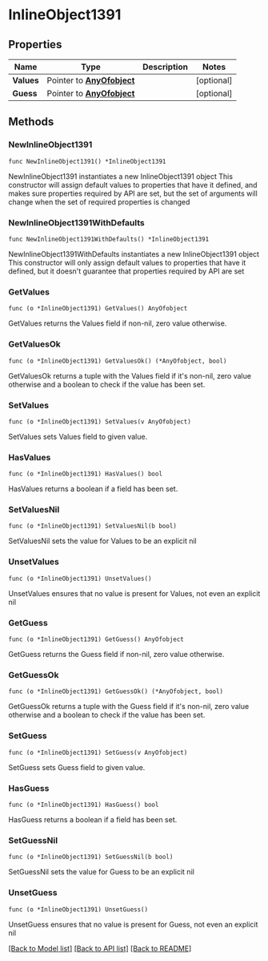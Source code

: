 # InlineObject1391

## Properties

Name | Type | Description | Notes
------------ | ------------- | ------------- | -------------
**Values** | Pointer to [**AnyOfobject**](anyOf&lt;object&gt;.md) |  | [optional] 
**Guess** | Pointer to [**AnyOfobject**](anyOf&lt;object&gt;.md) |  | [optional] 

## Methods

### NewInlineObject1391

`func NewInlineObject1391() *InlineObject1391`

NewInlineObject1391 instantiates a new InlineObject1391 object
This constructor will assign default values to properties that have it defined,
and makes sure properties required by API are set, but the set of arguments
will change when the set of required properties is changed

### NewInlineObject1391WithDefaults

`func NewInlineObject1391WithDefaults() *InlineObject1391`

NewInlineObject1391WithDefaults instantiates a new InlineObject1391 object
This constructor will only assign default values to properties that have it defined,
but it doesn't guarantee that properties required by API are set

### GetValues

`func (o *InlineObject1391) GetValues() AnyOfobject`

GetValues returns the Values field if non-nil, zero value otherwise.

### GetValuesOk

`func (o *InlineObject1391) GetValuesOk() (*AnyOfobject, bool)`

GetValuesOk returns a tuple with the Values field if it's non-nil, zero value otherwise
and a boolean to check if the value has been set.

### SetValues

`func (o *InlineObject1391) SetValues(v AnyOfobject)`

SetValues sets Values field to given value.

### HasValues

`func (o *InlineObject1391) HasValues() bool`

HasValues returns a boolean if a field has been set.

### SetValuesNil

`func (o *InlineObject1391) SetValuesNil(b bool)`

 SetValuesNil sets the value for Values to be an explicit nil

### UnsetValues
`func (o *InlineObject1391) UnsetValues()`

UnsetValues ensures that no value is present for Values, not even an explicit nil
### GetGuess

`func (o *InlineObject1391) GetGuess() AnyOfobject`

GetGuess returns the Guess field if non-nil, zero value otherwise.

### GetGuessOk

`func (o *InlineObject1391) GetGuessOk() (*AnyOfobject, bool)`

GetGuessOk returns a tuple with the Guess field if it's non-nil, zero value otherwise
and a boolean to check if the value has been set.

### SetGuess

`func (o *InlineObject1391) SetGuess(v AnyOfobject)`

SetGuess sets Guess field to given value.

### HasGuess

`func (o *InlineObject1391) HasGuess() bool`

HasGuess returns a boolean if a field has been set.

### SetGuessNil

`func (o *InlineObject1391) SetGuessNil(b bool)`

 SetGuessNil sets the value for Guess to be an explicit nil

### UnsetGuess
`func (o *InlineObject1391) UnsetGuess()`

UnsetGuess ensures that no value is present for Guess, not even an explicit nil

[[Back to Model list]](../README.md#documentation-for-models) [[Back to API list]](../README.md#documentation-for-api-endpoints) [[Back to README]](../README.md)


